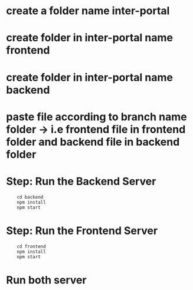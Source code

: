 # create a folder name inter-portal
# create folder in inter-portal name frontend
# create folder in inter-portal name backend
# paste file according to branch name folder -> i.e frontend file in frontend folder and backend file in backend folder

 
# Step: Run the Backend Server
        cd backend
        npm install
        npm start


# Step: Run the Frontend Server
        cd frontend
        npm install
        npm start


# Run both server
